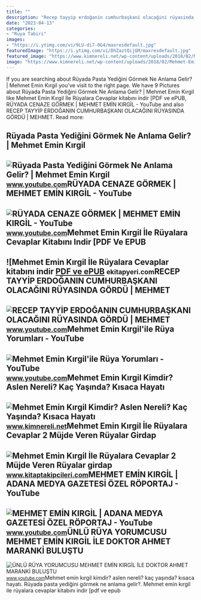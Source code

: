 ```yaml
---
title: ""
description: "Recep tayyi̇p erdoğanin cumhurbaşkani olacağini rüyasinda gördü"
date: "2023-04-13"
categories:
- "Ruya Tabiri"
images:
- "https://i.ytimg.com/vi/9LU-di7-0G4/maxresdefault.jpg"
featuredImage: "https://i.ytimg.com/vi/DhZaztQijGM/maxresdefault.jpg"
featured_image: "https://www.kimnereli.net/wp-content/uploads/2018/02/Mehmet-Emin-Kirgil.jpg"
image: "https://www.kimnereli.net/wp-content/uploads/2018/02/Mehmet-Emin-Kirgil.jpg"
---
```


If you are searching about Rüyada Pasta Yediğini Görmek Ne Anlama Gelir? | Mehmet Emin Kırgil you've visit to the right page. We have 9 Pictures about Rüyada Pasta Yediğini Görmek Ne Anlama Gelir? | Mehmet Emin Kırgil like Mehmet Emin Kırgil İle Rüyalara Cevaplar kitabını indir \[PDF ve ePUB, RÜYADA CENAZE GÖRMEK | MEHMET EMİN KIRGİL - YouTube and also RECEP TAYYİP ERDOĞANIN CUMHURBAŞKANI OLACAĞINI RÜYASINDA GÖRDÜ | MEHMET. Read more:

Rüyada Pasta Yediğini Görmek Ne Anlama Gelir? | Mehmet Emin Kırgil
------------------------------------------------------------------

 ![Rüyada Pasta Yediğini Görmek Ne Anlama Gelir? | Mehmet Emin Kırgil](https://i.ytimg.com/vi/AZYrLeN9Vxg/maxresdefault.jpg) <small>www.youtube.com</small>RÜYADA CENAZE GÖRMEK | MEHMET EMİN KIRGİL - YouTube
---------------------------------------------------

 ![RÜYADA CENAZE GÖRMEK | MEHMET EMİN KIRGİL - YouTube](https://i.ytimg.com/vi/9LU-di7-0G4/maxresdefault.jpg) <small>www.youtube.com</small>Mehmet Emin Kırgil İle Rüyalara Cevaplar Kitabını Indir \[PDF Ve EPUB
---------------------------------------------------------------------

 ![Mehmet Emin Kırgil İle Rüyalara Cevaplar kitabını indir [PDF ve ePUB](https://ekitapyeri.com/wp-content/uploads/2020/06/Mehmet-Emin-Kirgil-Ile-Ruyalara-Cevaplar-kitabini-indir-PDF-ve.jpeg) <small>ekitapyeri.com</small>RECEP TAYYİP ERDOĞANIN CUMHURBAŞKANI OLACAĞINI RÜYASINDA GÖRDÜ | MEHMET
-----------------------------------------------------------------------

 ![RECEP TAYYİP ERDOĞANIN CUMHURBAŞKANI OLACAĞINI RÜYASINDA GÖRDÜ | MEHMET](https://i.ytimg.com/vi/bwTP3Who_TE/maxresdefault.jpg) <small>www.youtube.com</small>Mehmet Emin Kırgil'ile Rüya Yorumları - YouTube
-----------------------------------------------

 ![Mehmet Emin Kırgil'ile Rüya Yorumları - YouTube](https://yt3.ggpht.com/a/AATXAJwrv65PzQx_5bO53yAGRrRNm5zi2FOMT8Rfog=s900-c-k-c0xffffffff-no-rj-mo) <small>www.youtube.com</small>Mehmet Emin Kırgil Kimdir? Aslen Nereli? Kaç Yaşında? Kısaca Hayatı
-------------------------------------------------------------------

 ![Mehmet Emin Kırgil Kimdir? Aslen Nereli? Kaç Yaşında? Kısaca Hayatı](https://www.kimnereli.net/wp-content/uploads/2018/02/Mehmet-Emin-Kirgil.jpg) <small>www.kimnereli.net</small>Mehmet Emin Kırgil İle Rüyalara Cevaplar 2 Müjde Veren Rüyalar Girdap
---------------------------------------------------------------------

 ![Mehmet Emin Kırgil İle Rüyalara Cevaplar 2 Müjde Veren Rüyalar girdap](https://st1.myideasoft.com/shop/aa/11/myassets/products/737/mujde-veren-ruyalar-ruya-tabirleri-mehmet-emin-kirgil-yorumlari-ruyalara-cevaplar-kenzul-menam-beyaz-tv-kitap-hayatin-havas-ilmi-vefk-konya-satis-siparis-islami-ruya-ansiklopedisi-1-2-3-kitaplar.jpg?revision=1636818160) <small>www.kitaptakipcileri.com</small>MEHMET EMİN KIRGİL | ADANA MEDYA GAZETESİ ÖZEL RÖPORTAJ - YouTube
-----------------------------------------------------------------

 ![MEHMET EMİN KIRGİL | ADANA MEDYA GAZETESİ ÖZEL RÖPORTAJ - YouTube](https://i.ytimg.com/vi/DhZaztQijGM/maxresdefault.jpg) <small>www.youtube.com</small>ÜNLÜ RÜYA YORUMCUSU MEHMET EMİN KIRGİL İLE DOKTOR AHMET MARANKİ BULUŞTU
-----------------------------------------------------------------------

 ![ÜNLÜ RÜYA YORUMCUSU MEHMET EMİN KIRGİL İLE DOKTOR AHMET MARANKİ BULUŞTU](https://i.ytimg.com/vi/H9GJ2RsO4Dw/maxresdefault.jpg) <small>www.youtube.com</small>Mehmet emin kırgil kimdir? aslen nereli? kaç yaşında? kısaca hayatı. Rüyada pasta yediğini görmek ne anlama gelir?. Mehmet emin kırgil i̇le rüyalara cevaplar kitabını indir \[pdf ve epub
